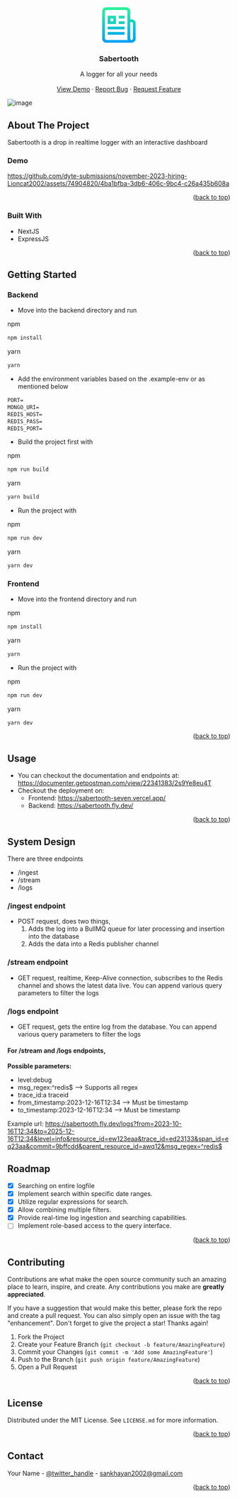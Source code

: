 <div align="center">
  <a href="https://github.com/github_username/repo_name">
    <img src="images/logo.png" alt="Logo" width="80" height="80">
  </a>

<h3 align="center">Sabertooth</h3>

  <p align="center">
    A logger for all your needs
    <br />
    <br />
    <a href="https://github.com/github_username/repo_name">View Demo</a>
    ·
    <a href="https://github.com/dyte-submissions/november-2023-hiring-Lioncat2002/issues">Report Bug</a>
    ·
    <a href="https://github.com/dyte-submissions/november-2023-hiring-Lioncat2002/issues">Request Feature</a>
  </p>
</div>

![image](https://github.com/dyte-submissions/november-2023-hiring-Lioncat2002/assets/74904820/26d87796-7c20-471d-8f69-d50d3132a37b)

<!-- ABOUT THE PROJECT -->
## About The Project
Sabertooth is a drop in realtime logger with an interactive dashboard

### Demo


https://github.com/dyte-submissions/november-2023-hiring-Lioncat2002/assets/74904820/4ba1bfba-3db6-406c-9bc4-c26a435b608a



<p align="right">(<a href="#readme-top">back to top</a>)</p>



### Built With

- NextJS
- ExpressJS

<p align="right">(<a href="#readme-top">back to top</a>)</p>



<!-- GETTING STARTED -->
## Getting Started

### Backend
- Move into the backend directory and run
  
npm
  ```sh
  npm install
  ```
yarn
  ```sh
  yarn
  ```
- Add the environment variables based on the .example-env or as mentioned below
```env
PORT=
MONGO_URI=
REDIS_HOST=
REDIS_PASS=
REDIS_PORT=
```
- Build the project first with

npm
  ```sh
  npm run build
  ```
yarn
  ```sh
  yarn build
  ```
- Run the project with

npm
  ```sh
  npm run dev
  ```
yarn
  ```sh
  yarn dev
  ```

### Frontend
- Move into the frontend directory and run
  
npm
  ```sh
  npm install
  ```
yarn
  ```sh
  yarn
  ```
- Run the project with

npm
  ```sh
  npm run dev
  ```
yarn
  ```sh
  yarn dev
  ```
<p align="right">(<a href="#readme-top">back to top</a>)</p>



<!-- USAGE EXAMPLES -->
## Usage

- You can checkout the documentation and endpoints at:
https://documenter.getpostman.com/view/22341383/2s9Ye8eu4T
- Checkout the deployment on:
    - Frontend: https://sabertooth-seven.vercel.app/
    - Backend: https://sabertooth.fly.dev/

<p align="right">(<a href="#readme-top">back to top</a>)</p>

## System Design
There are three endpoints
- /ingest
- /stream
- /logs
### /ingest endpoint
  - POST request, does two things,
      1. Adds the log into a BullMQ queue for later processing and insertion into the database
      2. Adds the data into a Redis publisher channel
### /stream endpoint
  - GET request, realtime, Keep-Alive connection, subscribes to the Redis channel and shows the latest data live. You can append various query parameters to filter the logs
### /logs endpoint
  - GET request, gets the entire log from the database. You can append various query parameters to filter the logs

#### For **/stream** and **/logs** endpoints,

**Possible parameters:**
- level:debug
- msg_regex:^redis$ --> Supports all regex
- trace_id:a traceid
- from_timestamp:2023-12-16T12:34 --> Must be timestamp
- to_timestamp:2023-12-16T12:34 --> Must be timestamp

Example url: https://sabertooth.fly.dev/logs?from=2023-10-16T12:34&to=2025-12-16T12:34&level=info&resource_id=ew123eaa&trace_id=ed23133&span_id=eq23aa&commit=9bffcdd&parent_resource_id=awq12&msg_regex=^redis$

<!-- ROADMAP -->
## Roadmap

- [x] Searching on entire logfile
- [x] Implement search within specific date ranges.
- [x] Utilize regular expressions for search.
- [x] Allow combining multiple filters.
- [x] Provide real-time log ingestion and searching capabilities.
- [ ] Implement role-based access to the query interface.

<p align="right">(<a href="#readme-top">back to top</a>)</p>



<!-- CONTRIBUTING -->
## Contributing

Contributions are what make the open source community such an amazing place to learn, inspire, and create. Any contributions you make are **greatly appreciated**.

If you have a suggestion that would make this better, please fork the repo and create a pull request. You can also simply open an issue with the tag "enhancement".
Don't forget to give the project a star! Thanks again!

1. Fork the Project
2. Create your Feature Branch (`git checkout -b feature/AmazingFeature`)
3. Commit your Changes (`git commit -m 'Add some AmazingFeature'`)
4. Push to the Branch (`git push origin feature/AmazingFeature`)
5. Open a Pull Request

<p align="right">(<a href="#readme-top">back to top</a>)</p>



<!-- LICENSE -->
## License

Distributed under the MIT License. See `LICENSE.md` for more information.

<p align="right">(<a href="#readme-top">back to top</a>)</p>



<!-- CONTACT -->
## Contact

Your Name - [@twitter_handle]([https://twitter.com/twitter_handle](https://twitter.com/LionCatDev2002)) - sankhayan2002@gmail.com

<p align="right">(<a href="#readme-top">back to top</a>)</p>
